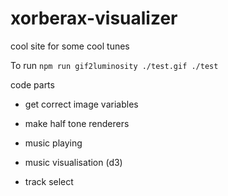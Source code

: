 # xorberax-visualizer
cool site for some cool tunes


To run
`npm run gif2luminosity ./test.gif ./test`



code parts

- get correct image variables
- make half tone renderers


- music playing
- music visualisation (d3)
- track select